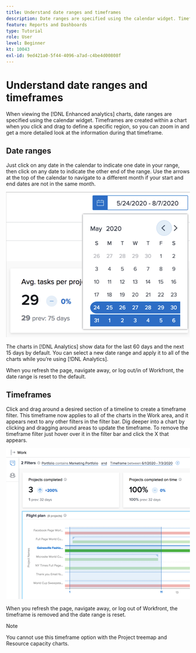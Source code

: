 ```yaml
---
title: Understand date ranges and timeframes
description: Date ranges are specified using the calendar widget. Timeframes are created within a chart.
feature: Reports and Dashboards
type: Tutorial
role: User
level: Beginner
kt: 10043
exl-id: 9ed421a0-5f44-4096-a7ad-c4be4d00808f
---
```

# Understand date ranges and timeframes

When viewing the [!DNL Enhanced analytics] charts, date ranges are specified using the calendar widget. Timeframes are created within a chart when you click and drag to define a specific region, so you can zoom in and get a more detailed look at the information during that timeframe.

## Date ranges

Just click on any date in the calendar to indicate one date in your range, then click on any date to indicate the other end of the range. Use the arrows at the top of the calendar to navigate to a different month if your start and end dates are not in the same month.

![An image of selecting a date range using the calendar widget](assets/section-1-3.png)
 
The charts in [!DNL Analytics] show data for the last 60 days and the next 15 days by default. You can select a new date range and apply it to all of the charts while you’re using [!DNL Analytics].

When you refresh the page, navigate away, or log out/in of Workfront, the date range is reset to the default.

## Timeframes

Click and drag around a desired section of a timeline to create a timeframe filter. This timeframe now applies to all of the charts in the Work area, and it appears next to any other filters in the filter bar. Dig deeper into a chart by clicking and dragging around areas to update the timeframe. To remove the timeframe filter just hover over it in the filter bar and click the X that appears.

![An image of selecting a date range using click and drag](assets/section-1-4.png)

When you refresh the page, navigate away, or log out of Workfront, the timeframe is removed and the date range is reset.

>[!NOTE]
>
>You cannot use this timeframe option with the Project treemap and Resource capacity charts.
